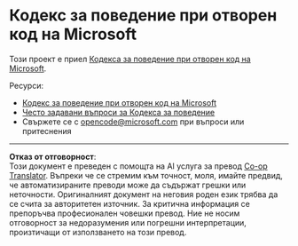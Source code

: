 <!--
CO_OP_TRANSLATOR_METADATA:
{
  "original_hash": "c06b12caf3c901eb3156e3dd5b0aea56",
  "translation_date": "2025-09-18T21:44:27+00:00",
  "source_file": "CODE_OF_CONDUCT.md",
  "language_code": "bg"
}
-->
# Кодекс за поведение при отворен код на Microsoft

Този проект е приел [Кодекса за поведение при отворен код на Microsoft](https://opensource.microsoft.com/codeofconduct/).

Ресурси:

- [Кодекс за поведение при отворен код на Microsoft](https://opensource.microsoft.com/codeofconduct/)
- [Често задавани въпроси за Кодекса за поведение](https://opensource.microsoft.com/codeofconduct/faq/)
- Свържете се с [opencode@microsoft.com](mailto:opencode@microsoft.com) при въпроси или притеснения

---

**Отказ от отговорност**:  
Този документ е преведен с помощта на AI услуга за превод [Co-op Translator](https://github.com/Azure/co-op-translator). Въпреки че се стремим към точност, моля, имайте предвид, че автоматизираните преводи може да съдържат грешки или неточности. Оригиналният документ на неговия роден език трябва да се счита за авторитетен източник. За критична информация се препоръчва професионален човешки превод. Ние не носим отговорност за недоразумения или погрешни интерпретации, произтичащи от използването на този превод.
